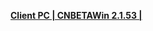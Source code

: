**[Client PC | CNBETAWin 2.1.53 |  ](https://autopatchcn.bhsr.com/client/beta/20240408152939_s9sPap045KA0zx9N/StarRail_2.1.53.zip)**